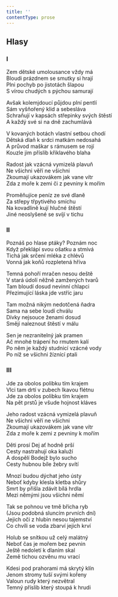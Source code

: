 ```yaml
---
title: ''
contentType: prose
---
```


## Hlasy

### I

Zem dětské umolousance vždy má  
Bloudi prázdnem se smutky si hrají  
Plni pochyb po jistotách šlapou  
S vírou chudých s pýchou samurají

Avšak kolemjdoucí půjdou plní pentlí  
Sám vyšňořený klid a sebesláva  
Schraňují v kapsách střepinky svých štěstí  
A každý své si na dně zachumlává

V kovaných botách vlastní setbou chodí  
Dětská dlaň k srdci matkám nedosahá  
A průvod maškar s rámusem se rojí  
Kouzle jim příslib křiklavého blaha

Radost jak vzácná vymizelá plavuň  
Ne všichni věří ne všichni  
Zkoumají ukazovákem jak vane vítr  
Zda z moře k zemi či z pevniny k mořím

Proměňujíce peníz ze své dlaně  
Za střepy třpytivého smíchu  
Na kovadlině kují hlučné štěstí  
Jiné neoslyšené se svíjí v tichu

### II

Poznáš po hlase ptáky? Poznám noc  
Když překlápí svou ošatku a stmívá  
Tichá jak srčení mléka z chlévů  
Vonná jak koňů rozpletená hříva

Temná pohoří mračen nesou deště  
V stará údolí něžně zamžených tvarů  
Tam bloudí dosud nevinní chlapci  
Přezimující láska jde vstříc jaru

Tam možná nikým nedotčená ňadra  
Sama na sebe loudí chválu  
Dívky nejsouce ženami dosud  
Smějí naleznout štěstí v málu

Sen je nezranitelný jak pramen  
Ač mnohé trápení ho rmutem kalí  
Po něm je každý studnicí vzácné vody  
Po níž se všichni žíznící ptali

### III

Jde za obolos polibku tím krajem  
Vlci tam drtí v zubech lkavou flétnu  
Jde za obolos polibku tím krajem  
Na pět prstů je všude hojnost kláves

Jeho radost vzácná vymizelá plavuň  
Ne všichni věří ne všichni  
Zkoumají ukazovákem jak vane vítr  
Zda z moře k zemi z pevniny k mořím

Děti prosí Dej ať hodně prší  
Cesty nastrahují oka kaluží  
A dospělí Bodejž bylo sucho  
Cesty hubnou bíle žebry svítí

Mnozí budou dýchat jeho ústy  
Neboť kdyby klesla kletba shůry  
Smrt by přišla zdávit bílá hrdla  
Mezi němými jsou všichni němí

Tak se pohnou ve tmě břicha ryb  
(Jsou podobná sluncím prvních dní)  
Jejich oči z hlubin nesou tajemství  
Co chvíli se voda zbarví jejich krví

Holub se snítkou už celý malátný  
Neboť čas je mořem bez pevnin  
Ještě nedoletí k dlaním skal  
Země tichou ozvěnu mu vrací

Kdesi pod prahorami má skrytý klín  
Jenom stromy tuší svými kořeny  
Valoun rudy který nezvětral  
Temný příslib který stoupá k hrudi
